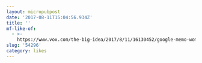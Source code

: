 ```yaml
---
layout: micropubpost
date: '2017-08-11T15:04:56.934Z'
title: ''
mf-like-of:
  - >-
    https://www.vox.com/the-big-idea/2017/8/11/16130452/google-memo-women-tech-biology-sexism
slug: '54296'
category: likes
---
```

